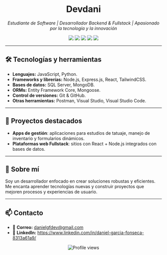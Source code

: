 <h1 align="center">Devdani</h1>

<p align="center">
  <em>Estudiante de Software | Desarrollador Backend & Fullstack | Apasionado por la tecnología y la innovación</em>
</p>

<p align="center">
  <img src="https://img.shields.io/badge/JavaScript-F7DF1E?style=flat-square&logo=javascript&logoColor=black" />
  <img src="https://img.shields.io/badge/Backend-Node.js-339933?style=flat-square&logo=node.js&logoColor=white" />
  <img src="https://img.shields.io/badge/Frontend-React-61DAFB?style=flat-square&logo=react&logoColor=black" />
  <img src="https://img.shields.io/badge/DB-MongoDB-47A248?style=flat-square&logo=mongodb&logoColor=white" />
  <img src="https://img.shields.io/badge/DB-SQL_Server-CC2927?style=flat-square&logo=microsoftsqlserver&logoColor=white" />
</p>

---

## 🛠 Tecnologías y herramientas

- **Lenguajes:**  JavaScript, Python.
- **Frameworks y librerías:** Node.js, Express.js, React, TailwindCSS.
- **Bases de datos:** SQL Server, MongoDB.
- **ORMs:** Entity Framework Core, Mongoose.
- **Control de versiones:** Git & GitHub.
- **Otras herramientas:** Postman, Visual Studio, Visual Studio Code.

---

## 📌 Proyectos destacados

- **Apps de gestión**: aplicaciones para estudios de tatuaje, manejo de inventario y formularios dinámicos.
- **Plataformas web Fullstack**: sitios con React + Node.js integrados con bases de datos.

---

## 🚀 Sobre mí

Soy un desarrollador enfocado en crear soluciones robustas y eficientes. Me encanta aprender tecnologías nuevas y construir proyectos que mejoren procesos y experiencias de usuario.

---

## 📫 Contacto

- 📧 **Correo:** danielgfdev@gmail.com
- 💼 **LinkedIn:** https://www.linkedin.com/in/daniel-garcia-fonseca-8313a61a9/

<p align="center">
  <img src="https://komarev.com/ghpvc/?username=tuusuario&label=Profile%20views&color=0e75b6&style=flat" alt="Profile views" />
</p>
